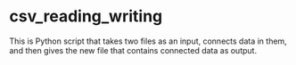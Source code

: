 csv_reading_writing
===================

This is Python script that takes two files as an input, connects data in them, and then gives the new file that contains connected data as output.
